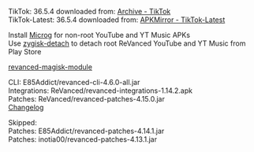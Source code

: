 TikTok: 36.5.4
downloaded from: [Archive - TikTok](https://archive.org/download/jhc-apks/apks/com.zhiliaoapp.musically)  
TikTok-Latest: 36.5.4
downloaded from: [APKMirror - TikTok-Latest](https://www.apkmirror.com/apk/tiktok-pte-ltd/tik-tok-including-musical-ly/tik-tok-including-musical-ly-36-5-4-release/tiktok-videos-lives-musik-36-5-4-android-apk-download/)  

Install [Microg](https://github.com/ReVanced/GmsCore/releases) for non-root YouTube and YT Music APKs  
Use [zygisk-detach](https://github.com/j-hc/zygisk-detach) to detach root ReVanced YouTube and YT Music from Play Store  

[revanced-magisk-module](https://github.com/E85Addict/revanced-magisk-module)
  
CLI: E85Addict/revanced-cli-4.6.0-all.jar  
Integrations: ReVanced/revanced-integrations-1.14.2.apk  
Patches: ReVanced/revanced-patches-4.15.0.jar  
[Changelog](https://github.com/ReVanced/revanced-patches/releases/tag/v4.15.0)  

Skipped:  
Patches: E85Addict/revanced-patches-4.14.1.jar  
Patches: inotia00/revanced-patches-4.13.1.jar    
